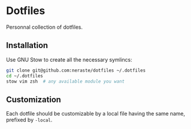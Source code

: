# Dotfiles

Personnal collection of dotfiles.

## Installation

Use GNU Stow to create all the necessary symlincs:

```sh
git clone git@github.com:neraste/dotfiles ~/.dotfiles
cd ~/.dotfiles
stow vim zsh  # any available module you want
```

## Customization

Each dotfile should be customizable by a local file having the same name, prefixed by `-local`.
